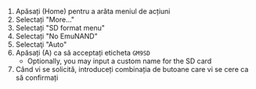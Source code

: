 1. Apăsați (Home) pentru a arăta meniul de acțiuni
2. Selectați "More..."
3. Selectați "SD format menu"
4. Selectați "No EmuNAND"
5. Selectaţi "Auto"
6. Apăsați (A) ca să acceptați eticheta `GM9SD`
    - Optionally, you may input a custom name for the SD card
7. Când vi se solicită, introduceți combinația de butoane care vi se cere ca să confirmați
